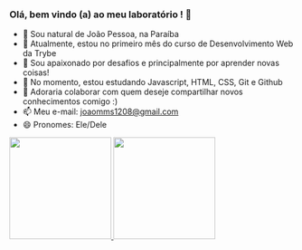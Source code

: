 ### Olá, bem vindo (a) ao meu laboratório ! 👋

- 🔭 Sou natural de João Pessoa, na Paraíba
- 🌱 Atualmente, estou no primeiro mês do curso de Desenvolvimento Web da Trybe
- 👯 Sou apaixonado por desafios e principalmente por aprender novas coisas!
- 🤔 No momento, estou estudando Javascript, HTML, CSS, Git e Github
- 💬 Adoraria colaborar com quem deseje compartilhar novos conhecimentos comigo :)
- 📫 Meu e-mail: joaomms1208@gmail.com
- 😄 Pronomes: Ele/Dele


<div>
  <a href=https://github.com/joaomanoelsoares>  
  <img height="180cm" src="https://github-readme-stats.vercel.app/api?username=joaomanoelsoares&show_icons=true&theme=dracula"/>
  <img height="180cm" src="https://github-readme-stats.vercel.app/api/top-langs/?username=joaomanoelsoares&layout=compact&theme=dracula"/>
</div>
